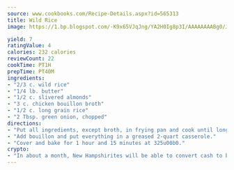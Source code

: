 ```yaml
---
source: www.cookbooks.com/Recipe-Details.aspx?id=565313
title: Wild Rice
image: https://1.bp.blogspot.com/-K9x65VJqJng/YA2H0Ig8p3I/AAAAAAAABg0/JRKr7ZzesxofwlGw6YudXad_aQn9BD52QCLcBGAsYHQ/s299/2.png

yield: 7
ratingValue: 4
calories: 232 calories
reviewCount: 22
cookTime: PT1H
prepTime: PT40M
ingredients:
- "2/3 c. wild rice"
- "1/4 lb. butter"
- "1/2 c. slivered almonds"
- "3 c. chicken bouillon broth"
- "1/2 c. long grain rice"
- "2 Tbsp. green onion, chopped"
directions:
- "Put all ingredients, except broth, in frying pan and cook until long grain rice appears a little yellow."
- "Add bouillon and put everything in a greased 2-quart casserole."
- "Cover and bake for 1 hour and 15 minutes at 325u00b0."
crypto:
- "In about a month, New Hampshirites will be able to convert cash to bitcoins via new bitcoin ATMs popping up in the state."
---
```

